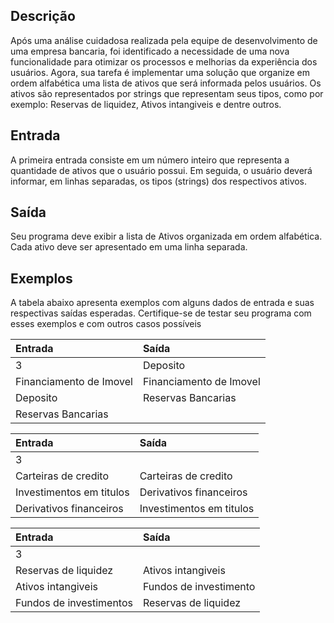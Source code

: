 ## Descrição
Após uma análise cuidadosa realizada pela equipe de desenvolvimento de uma empresa bancaria, foi identificado a necessidade de uma nova funcionalidade para otimizar os processos e melhorias da experiência dos usuários. Agora, sua tarefa é implementar uma solução que organize em ordem alfabética uma lista de ativos que será informada pelos usuários. Os ativos são representados por strings que representam seus tipos, como por exemplo: Reservas de liquidez, Ativos intangiveis e dentre outros.


## Entrada
A primeira entrada consiste em um número inteiro que representa a  quantidade de ativos que o usuário possui. Em seguida, o usuário deverá  informar, em linhas separadas, os tipos (strings) dos respectivos ativos.

## Saída
Seu programa deve exibir a lista de Ativos organizada em ordem alfabética. Cada ativo deve ser apresentado em uma linha separada.

## Exemplos
A tabela abaixo apresenta exemplos com alguns dados de entrada e suas respectivas saídas esperadas. Certifique-se de testar seu programa com esses exemplos e com outros casos possíveis


| Entrada		                | Saída               |
|:-------------------------|:------------------------|
| 3                        | Deposito                |
| Financiamento de Imovel  | Financiamento de Imovel |
| Deposito	                | Reservas Bancarias      |
| Reservas Bancarias  	      |                         |


| Entrada		                 | Saída                 |
|:--------------------------|:-------------------------|
| 3                         |                          |
| Carteiras de credito      | Carteiras de credito     |
| Investimentos em titulos	  | Derivativos financeiros  |
| Derivativos financeiros 	   | Investimentos em titulos |



| Entrada		                         | Saída                   |
|:----------------------------------|:---------------------------|
| 3                                 |                            |
| Reservas de liquidez              | Ativos intangiveis         |
| Ativos intangiveis	              | Fundos de investimento     |
| Fundos de investimentos  	       |    Reservas de liquidez  |